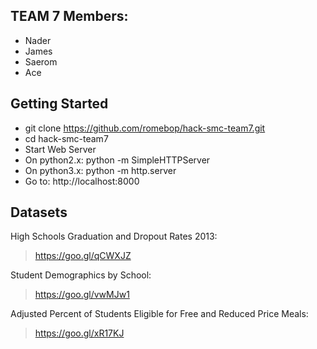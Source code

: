## TEAM 7 Members: ##
* Nader
* James
* Saerom
* Ace

## Getting Started ##
* git clone https://github.com/romebop/hack-smc-team7.git
* cd hack-smc-team7
* Start Web Server
 * On python2.x: python -m SimpleHTTPServer
 * On python3.x: python -m http.server
* Go to: http://localhost:8000

## Datasets ##
High Schools Graduation and Dropout Rates 2013:
> https://goo.gl/qCWXJZ

Student Demographics by School: 
> https://goo.gl/vwMJw1

Adjusted Percent of Students Eligible for Free and Reduced Price Meals:
> https://goo.gl/xR17KJ